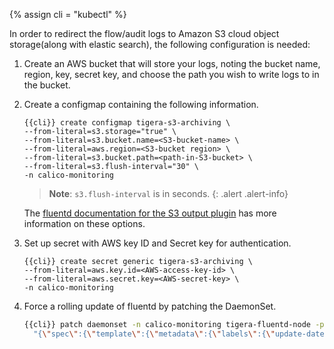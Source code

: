 {% assign cli = "kubectl" %}

In order to redirect the flow/audit logs to Amazon S3 cloud object storage(along with elastic search), the following configuration is needed:

1. Create an AWS bucket that will store your logs, noting the bucket name, region, key,
   secret key, and choose the path you wish to write logs to in the bucket.

1.  Create a configmap containing the following information.
    ```
    {{cli}} create configmap tigera-s3-archiving \
    --from-literal=s3.storage="true" \
    --from-literal=s3.bucket.name=<S3-bucket-name> \
    --from-literal=aws.region=<S3-bucket region> \
    --from-literal=s3.bucket.path=<path-in-S3-bucket> \
    --from-literal=s3.flush-interval="30" \
    -n calico-monitoring
    ```

    > **Note**: `s3.flush-interval` is in seconds.
    {: .alert .alert-info}

    The [fluentd documentation for the S3 output plugin]( https://docs.fluentd.org/v0.12/articles/out_s3#parameters) has more information on these options.

1.  Set up secret with AWS key ID and Secret key for authentication.
    ```
    {{cli}} create secret generic tigera-s3-archiving \
    --from-literal=aws.key.id=<AWS-access-key-id> \
    --from-literal=aws.secret.key=<AWS-secret-key> \
    -n calico-monitoring
    ```

1. Force a rolling update of fluentd by patching the DaemonSet.
   ```bash
   {{cli}} patch daemonset -n calico-monitoring tigera-fluentd-node -p \
     "{\"spec\":{\"template\":{\"metadata\":{\"labels\":{\"update-date\":\"`date +'%s'`\"}}}}}"
   ```
